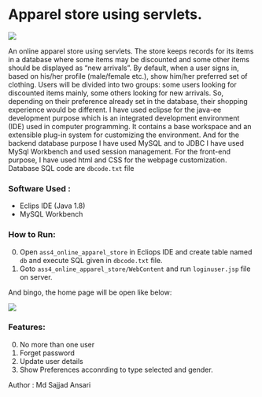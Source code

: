 # Apparel store using servlets.

<img src="https://blog.almamaterstore.in/wp-content/uploads/2016/12/giphy-1.gif" >

An online apparel store using servlets. The store keeps records for its items in a database where some items may be discounted and some other items should be displayed as “new arrivals”. By default, when a user signs in, based on his/her profile (male/female etc.), show him/her preferred set of clothing. Users will be divided into two groups: some users looking for discounted items mainly, some others looking for new arrivals. So, depending on their preference already set in the database, their shopping experience would be different.
I have used eclipse for the java-ee development purpose which is an integrated development environment (IDE) used in computer programming. It contains a base workspace and an extensible plug-in system for customizing the environment. And for the backend database purpose I have used MySQL and to JDBC I have used MySql Workbench and used session management. For the front-end purpose, I have used html and CSS for the webpage
customization.
Database SQL code are `dbcode.txt` file


### Software Used : 
* Eclips IDE (Java 1.8)
* MySQL Workbench


### How to Run:

0. Open `ass4_online_apparel_store` in Ecliops IDE and create table named `db` and execute SQL given in `dbcode.txt` file.
1. Goto `ass4_online_apparel_store/WebContent` and run `loginuser.jsp` file on server.

And bingo, the home page will be open like below:

<img src="https://github.com/mdsajjadansari/Apparel-Store-using-Servlet/blob/main/Screenshort/1.png">

### Features:
0. No more than one user
1. Forget password
2. Update user details
3. Show Preferences acconrding to type selected and gender.


Author : Md Sajjad Ansari
